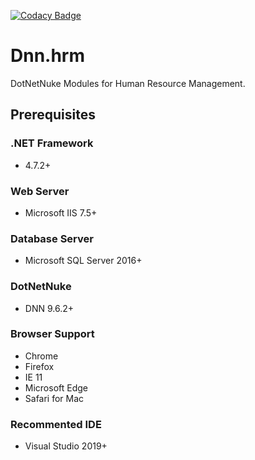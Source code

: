 [![Codacy Badge](https://app.codacy.com/project/badge/Grade/03edc66903794f9e950b3ffbc52475de)](https://www.codacy.com/manual/KHaack/Dnn.hrm?utm_source=github.com&amp;utm_medium=referral&amp;utm_content=KHaack/Dnn.hrm&amp;utm_campaign=Badge_Grade)

# Dnn.hrm
DotNetNuke Modules for Human Resource Management.

## Prerequisites
### .NET Framework
-  4.7.2+

### Web Server
-  Microsoft IIS 7.5+

### Database Server
-  Microsoft SQL Server 2016+

### DotNetNuke
-  DNN 9.6.2+

### Browser Support
-  Chrome
-  Firefox
-  IE 11
-  Microsoft Edge
-  Safari for Mac

### Recommented IDE
-  Visual Studio 2019+
